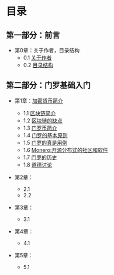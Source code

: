 # 目录

## 第一部分：前言

- 第0章：关于作者，目录结构
	- 0.1 [关于作者](00.1.md)
	- 0.2 [目录结构](00.2.md)

## 第二部分：门罗基础入门

- 第1章：[加密货币简介](01.0.md)
	- 1.1 [区块链简介](01.1.md)
	- 1.2 [区块链的缺点](01.2.md)
	- 1.3 [门罗币简介](01.3.md)
	- 1.4 [门罗的基本原则](01.4.md)
	- 1.5 [门罗的真是用例](01.5.md)
	- 1.6 [Monero:开源分布式的社区和软件](01.6.md)
	- 1.7 [门罗的历史](01.7.md)
	- 1.8 [道德讨论](01.8.md)

- 第2章：
	- 2.1 [](02.1.md)
	- 2.2 [](02.2.md)

- 第3章：[](03.0.md)
	- 3.1 [](03.1.md)

- 第4章：
	- 4.1 [](04.1.md)

- 第5章：[](05.0.md)
	- 5.1 [](05.1.md)
